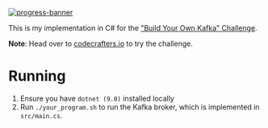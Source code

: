 [![progress-banner](https://backend.codecrafters.io/progress/kafka/3fe08ada-7d15-44f1-a050-5c7d79d92db4)](https://app.codecrafters.io/users/codecrafters-bot?r=2qF)

This is my implementation in C# for the
["Build Your Own Kafka" Challenge](https://codecrafters.io/challenges/kafka).

**Note**: Head over to [codecrafters.io](https://codecrafters.io) to try the challenge.

# Running

1. Ensure you have `dotnet (9.0)` installed locally
1. Run `./your_program.sh` to run the Kafka broker, which is implemented in
   `src/main.cs`.
